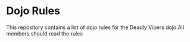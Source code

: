 Dojo Rules
==========

This repository contains a list of dojo rules for the Deadly Vipers dojo
All members should read the rules

